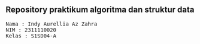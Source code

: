 ## Repository praktikum algoritma dan struktur data

<pre>
Nama : Indy Aurellia Az Zahra
NIM : 2311110020
Kelas : S1SD04-A
</pre>
